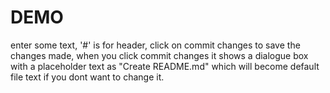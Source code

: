 # DEMO 


enter some text,
'#' is for header,
click on commit changes to save the changes made, 
when you click commit changes it shows a dialogue box with a placeholder text as "Create README.md" which will become default file text if you dont want to change it.


